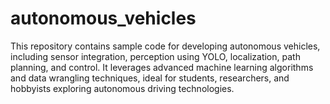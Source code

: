 # autonomous_vehicles
This repository contains sample code for developing autonomous vehicles, including sensor integration, perception using YOLO, localization, path planning, and control. It leverages advanced machine learning algorithms and data wrangling techniques, ideal for students, researchers, and hobbyists exploring autonomous driving technologies.
